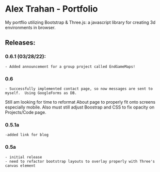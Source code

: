# Alex Trahan - Portfolio
My portflio utilizing Bootstrap &amp; Three.js: a javascript library for creating 3d environments in browser.

## Releases: 
### 0.6.1 (03/28/22):
	- Added announcement for a group project called EndGameMaps!

### 0.6
	- Successfully implemented contact page, so now messages are sent to myself.  Using GoogleForms as DB.
	
Still am looking for time to reformat About page to properly fit onto screens especially mobile.
Also must still adjust Boostrap and CSS to fix opacity on Projects/Code page.

### 0.5.1a
	-added link for blog
   
### 0.5a
	- initial release
   	- need to refactor bootstrap layouts to overlay properly with Three's canvas element
